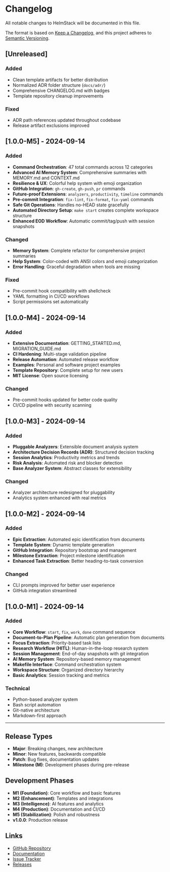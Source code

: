 # Changelog

All notable changes to HelmStack will be documented in this file.

The format is based on [Keep a Changelog](https://keepachangelog.com/en/1.0.0/),
and this project adheres to [Semantic Versioning](https://semver.org/spec/v2.0.0.html).

## [Unreleased]

### Added
- Clean template artifacts for better distribution
- Normalized ADR folder structure (`docs/adr/`)
- Comprehensive CHANGELOG.md with badges
- Template repository cleanup improvements

### Fixed
- ADR path references updated throughout codebase
- Release artifact exclusions improved

## [1.0.0-M5] - 2024-09-14

### Added
- **Command Orchestration**: 47 total commands across 12 categories
- **Advanced AI Memory System**: Comprehensive summaries with MEMORY.md and CONTEXT.md
- **Resilience & UX**: Colorful help system with emoji organization
- **GitHub Integration**: `gh-create`, `gh-push`, `pr` commands
- **Future-proof Extensions**: `analyzers`, `productivity`, `timeline` commands
- **Pre-commit Integration**: `fix-lint`, `fix-format`, `fix-yaml` commands
- **Safe Git Operations**: Handles no-HEAD state gracefully
- **Automated Directory Setup**: `make start` creates complete workspace structure
- **Enhanced EOD Workflow**: Automatic commit/tag/push with session snapshots

### Changed
- **Memory System**: Complete refactor for comprehensive project summaries
- **Help System**: Color-coded with ANSI colors and emoji categorization
- **Error Handling**: Graceful degradation when tools are missing

### Fixed
- Pre-commit hook compatibility with shellcheck
- YAML formatting in CI/CD workflows
- Script permissions set automatically

## [1.0.0-M4] - 2024-09-14

### Added
- **Extensive Documentation**: GETTING_STARTED.md, MIGRATION_GUIDE.md
- **CI Hardening**: Multi-stage validation pipeline
- **Release Automation**: Automated release workflow
- **Examples**: Personal and software project examples
- **Template Repository**: Complete setup for new users
- **MIT License**: Open source licensing

### Changed
- Pre-commit hooks updated for better code quality
- CI/CD pipeline with security scanning

## [1.0.0-M3] - 2024-09-14

### Added
- **Pluggable Analyzers**: Extensible document analysis system
- **Architecture Decision Records (ADR)**: Structured decision tracking
- **Session Analytics**: Productivity metrics and trends
- **Risk Analysis**: Automated risk and blocker detection
- **Base Analyzer System**: Abstract classes for extensibility

### Changed
- Analyzer architecture redesigned for pluggability
- Analytics system enhanced with real metrics

## [1.0.0-M2] - 2024-09-14

### Added
- **Epic Extraction**: Automated epic identification from documents
- **Template System**: Dynamic template generation
- **GitHub Integration**: Repository bootstrap and management
- **Milestone Extraction**: Project milestone identification
- **Enhanced Task Extraction**: Better heading-to-task conversion

### Changed
- CLI prompts improved for better user experience
- GitHub integration streamlined

## [1.0.0-M1] - 2024-09-14

### Added
- **Core Workflow**: `start`, `fix`, `work`, `done` command sequence
- **Document-to-Plan Pipeline**: Automatic plan generation from documents
- **Focus Extraction**: Priority-based task lists
- **Research Workflow (HITL)**: Human-in-the-loop research system
- **Session Management**: End-of-day snapshots with git integration
- **AI Memory System**: Repository-based memory management
- **Makefile Interface**: Command orchestration system
- **Workspace Structure**: Organized directory hierarchy
- **Basic Analytics**: Session tracking and metrics

### Technical
- Python-based analyzer system
- Bash script automation
- Git-native architecture
- Markdown-first approach

---

## Release Types

- **Major**: Breaking changes, new architecture
- **Minor**: New features, backwards compatible
- **Patch**: Bug fixes, documentation updates
- **Milestone (M)**: Development phases during pre-release

## Development Phases

- **M1 (Foundation)**: Core workflow and basic features
- **M2 (Enhancement)**: Templates and integrations
- **M3 (Intelligence)**: AI features and analytics
- **M4 (Production)**: Documentation and CI/CD
- **M5 (Stabilization)**: Polish and robustness
- **v1.0.0**: Production release

## Links

- [GitHub Repository](https://github.com/raufA1/HelmStack)
- [Documentation](docs/)
- [Issue Tracker](https://github.com/raufA1/HelmStack/issues)
- [Releases](https://github.com/raufA1/HelmStack/releases)